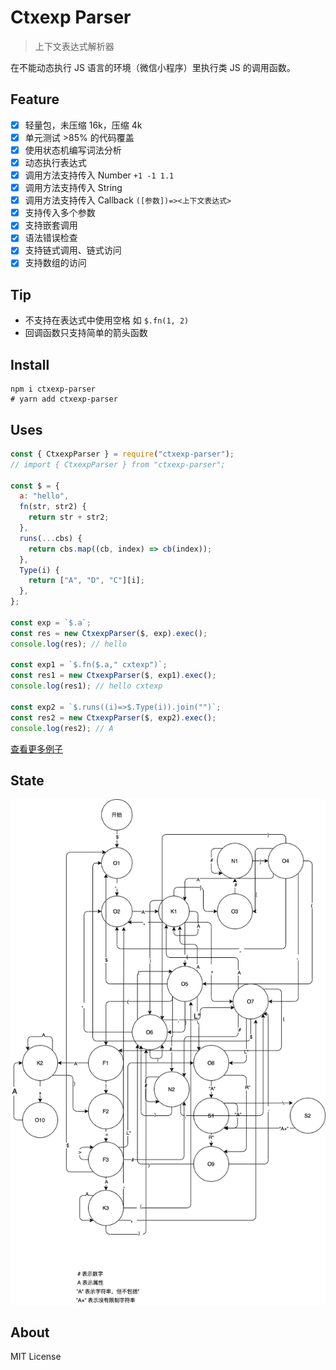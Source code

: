# Ctxexp Parser

> 上下文表达式解析器

在不能动态执行 JS 语言的环境（微信小程序）里执行类 JS 的调用函数。

## Feature

- [x] 轻量包，未压缩 16k，压缩 4k
- [x] 单元测试 >85% 的代码覆盖
- [x] 使用状态机编写词法分析
- [x] 动态执行表达式
- [x] 调用方法支持传入 Number `+1 -1 1.1`
- [x] 调用方法支持传入 String
- [x] 调用方法支持传入 Callback `([参数])=><上下文表达式>`
- [x] 支持传入多个参数
- [x] 支持嵌套调用
- [x] 语法错误检查
- [x] 支持链式调用、链式访问
- [x] 支持数组的访问

## Tip

- 不支持在表达式中使用空格 如 `$.fn(1, 2)`
- 回调函数只支持简单的箭头函数

## Install

```
npm i ctxexp-parser
# yarn add ctxexp-parser
```

## Uses

```js
const { CtxexpParser } = require("ctxexp-parser");
// import { CtxexpParser } from "ctxexp-parser";

const $ = {
  a: "hello",
  fn(str, str2) {
    return str + str2;
  },
  runs(...cbs) {
    return cbs.map((cb, index) => cb(index));
  },
  Type(i) {
    return ["A", "D", "C"][i];
  },
};

const exp = `$.a`;
const res = new CtxexpParser($, exp).exec();
console.log(res); // hello

const exp1 = `$.fn($.a," cxtexp")`;
const res1 = new CtxexpParser($, exp1).exec();
console.log(res1); // hello cxtexp

const exp2 = `$.runs((i)=>$.Type(i)).join("")`;
const res2 = new CtxexpParser($, exp2).exec();
console.log(res2); // A
```

[查看更多例子](https://github.com/WumaCoder/ctxexp-parser/blob/main/test/index.spec.ts)

## State

![state](./status.png)

## About

MIT License
